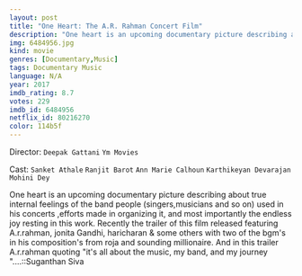 ```yaml
---
layout: post
title: "One Heart: The A.R. Rahman Concert Film"
description: "One heart is an upcoming documentary picture describing about true internal feelings of the band people (singers,musicians and so on) used in his concerts ,efforts made in organizing it, and most importantly the endless joy resting in this work. Recently the trailer of this film released featuring A.r.rahman, jonita Gandhi, haricharan & some others with two of the bgm's in his composition's from roja and sounding millionaire. And in this trailer A.r.rahman quoting it's all about the music, my band, and my .."
img: 6484956.jpg
kind: movie
genres: [Documentary,Music]
tags: Documentary Music 
language: N/A
year: 2017
imdb_rating: 8.7
votes: 229
imdb_id: 6484956
netflix_id: 80216270
color: 114b5f
---
```

Director: `Deepak Gattani` `Ym Movies`  

Cast: `Sanket Athale` `Ranjit Barot` `Ann Marie Calhoun` `Karthikeyan Devarajan` `Mohini Dey` 

One heart is an upcoming documentary picture describing about true internal feelings of the band people (singers,musicians and so on) used in his concerts ,efforts made in organizing it, and most importantly the endless joy resting in this work. Recently the trailer of this film released featuring A.r.rahman, jonita Gandhi, haricharan & some others with two of the bgm's in his composition's from roja and sounding millionaire. And in this trailer A.r.rahman quoting "it's all about the music, my band, and my journey "....::Suganthan Siva
